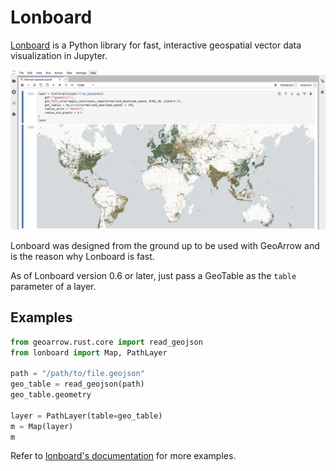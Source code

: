 # Lonboard

[Lonboard][lonboard_docs] is a Python library for fast, interactive geospatial vector data visualization in Jupyter.

[![](https://raw.githubusercontent.com/developmentseed/lonboard/main/assets/hero-image.jpg)][lonboard_docs]

Lonboard was designed from the ground up to be used with GeoArrow and is the reason why Lonboard is fast.

As of Lonboard version 0.6 or later, just pass a GeoTable as the `table` parameter of a layer.

## Examples

```py
from geoarrow.rust.core import read_geojson
from lonboard import Map, PathLayer

path = "/path/to/file.geojson"
geo_table = read_geojson(path)
geo_table.geometry

layer = PathLayer(table=geo_table)
m = Map(layer)
m
```

Refer to [lonboard's documentation][lonboard_docs] for more examples.

[lonboard_docs]: https://developmentseed.org/lonboard/latest/
